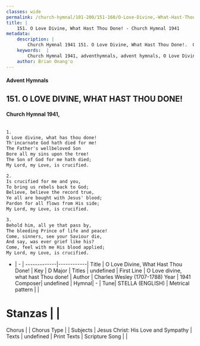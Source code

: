 ```yaml
---
classes: wide
permalink: /church-hymnal/101-200/151-160/O-Love-Divine,-What-Hast-Thou-Done!/
title: |
    151. O Love Divine, What Hast Thou Done! - Church Hymnal 1941
metadata:
    description: |
        Church Hymnal 1941 151. O Love Divine, What Hast Thou Done!.  O Love divine, what has thou done!  Th'incarnate God hath died for me!  The Father's wellbeloved Son  Bore all my sins upon the tree!  The Son of God for me hath died;  My Lord, my Love, is crucified.  
    keywords:  |
        Church Hymnal 1941, adventhymnals, advent hymnals, O Love Divine, What Hast Thou Done!, O Love divine, what hast Thou done!. 
    author: Brian Onang'o
---
```


#### Advent Hymnals
## 151. O LOVE DIVINE, WHAT HAST THOU DONE!
####  Church Hymnal 1941,

```txt

1.
O Love divine, what has thou done! 
Th'incarnate God hath died for me! 
The Father's wellbeloved Son 
Bore all my sins upon the tree! 
The Son of God for me hath died; 
My Lord, my Love, is crucified. 

2.
Is crucified for me and you, 
To bring us rebels back to God; 
Believe, believe the record true, 
Ye all are bought with Jesus' blood; 
Pardon for all flows from His side; 
My Lord, my Love, is crucified. 

3.
Behold him, all ye that pass by, 
The bleeding Prince of life and peace! 
Come, sinners, see your Saviour die, 
And say, was ever grief like his? 
Come, feel with me His blood applied; 
My Lord, my Love, is crucified.


```

- |   -  |
-------------|------------|
Title | O Love Divine, What Hast Thou Done! |
Key | D Major |
Titles | undefined |
First Line | O Love divine, what hast Thou done! |
Author | Charles Wesley (1707-1788)
Year | 1941
Composer| undefined |
Hymnal|  - |
Tune| STELLA (ENGLISH) |
Metrical pattern | |
# Stanzas |  |
Chorus |  |
Chorus Type |  |
Subjects | Jesus Christ: His Love and Sympathy |
Texts | undefined |
Print Texts | 
Scripture Song |  |
    
